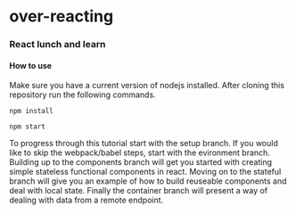 # over-reacting

### React lunch and learn

#### How to use

Make sure you have a current version of nodejs installed. After cloning this repository run the following commands.

```
npm install
```
```
npm start
```

To progress through this tutorial start with the setup branch. If you would like to skip the webpack/babel steps, start with the evironment branch. Building up to the components branch will get you started with creating simple stateless functional components in react. Moving on to the stateful branch will give you an example of how to build reuseable components and deal with local state. Finally the container branch will present a way of dealing with data from a remote endpoint.
